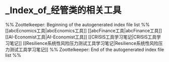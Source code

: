# _Index_of_经管类的相关工具
%% Zoottelkeeper: Beginning of the autogenerated index file list  %%
 [[abcEcnomics工具|abcEcnomics工具]]
 [[abcFinance工具|abcFinance工具]]
 [[AI-Economist工具|AI-Economist工具]]
 [[CRISIS工具学习笔记|CRISIS工具学习笔记]]
 [[Resilience系统性风险压力测试工具学习笔记|Resilience系统性风险压力测试工具学习笔记]]
%% Zoottelkeeper: End of the autogenerated index file list  %%
